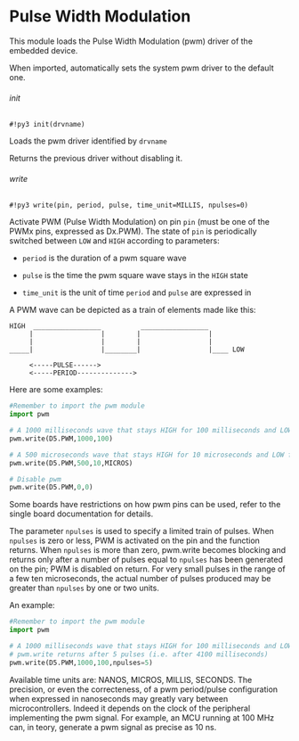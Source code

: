 # Pulse Width Modulation

This module loads the Pulse Width Modulation (pwm) driver of the embedded device.

When imported, automatically sets the system pwm driver to the default one.

###### init

```#!py3 init(drvname)```

Loads the pwm driver identified by ```drvname```

Returns the previous driver without disabling it.

###### write

```#!py3 write(pin, period, pulse, time_unit=MILLIS, npulses=0)```

Activate PWM (Pulse Width Modulation) on pin ```pin``` (must be one of the PWMx pins, expressed as Dx.PWM). The state of ```pin``` is periodically switched between `LOW` and `HIGH` according to parameters:


* ```period``` is the duration of a pwm square wave


* ```pulse``` is the time the pwm square wave stays in the `HIGH` state


* ```time_unit``` is the unit of time ```period``` and ```pulse``` are expressed in

A PWM wave can be depicted as a train of elements made like this:

```
HIGH  _________________          _________________
     |                 |        |                 |
     |                 |        |                 |
_____|                 |________|                 |____ LOW

     <-----PULSE------>
     <-----PERIOD-------------->
```

Here are some examples:

```py
#Remember to import the pwm module
import pwm

# A 1000 milliseconds wave that stays HIGH for 100 milliseconds and LOW for 900
pwm.write(D5.PWM,1000,100)

# A 500 microseconds wave that stays HIGH for 10 microseconds and LOW for 490
pwm.write(D5.PWM,500,10,MICROS)

# Disable pwm
pwm.write(D5.PWM,0,0)
```

Some boards have restrictions on how pwm pins can be used, refer to the single board documentation for details.

The parameter ```npulses``` is used to specify a limited train of pulses. When ```npulses``` is zero or less, PWM is activated on
the pin and the function returns. When ```npulses``` is more than zero, pwm.write becomes blocking and returns only after a number of pulses
equal to ```npulses``` has been generated on the pin; PWM is disabled on return. For very small pulses in the range of a few ten microseconds,
the actual number of pulses produced may be greater than ```npulses``` by one or two units.

An example:

```py
#Remember to import the pwm module
import pwm

# A 1000 milliseconds wave that stays HIGH for 100 milliseconds and LOW for 900
# pwm.write returns after 5 pulses (i.e. after 4100 milliseconds)
pwm.write(D5.PWM,1000,100,npulses=5)
```

Available time units are: NANOS, MICROS, MILLIS, SECONDS. The precision, or even the correcteness, of a pwm period/pulse configuration
when expressed in nanoseconds may greatly vary between microcontrollers. Indeed it depends on the clock of the peripheral implementing
the pwm signal. For example, an MCU running at 100 MHz can, in teory, generate a pwm signal as precise as 10 ns.
<!--stackedit_data:
eyJoaXN0b3J5IjpbLTE1MTI1MTgzMjVdfQ==
-->